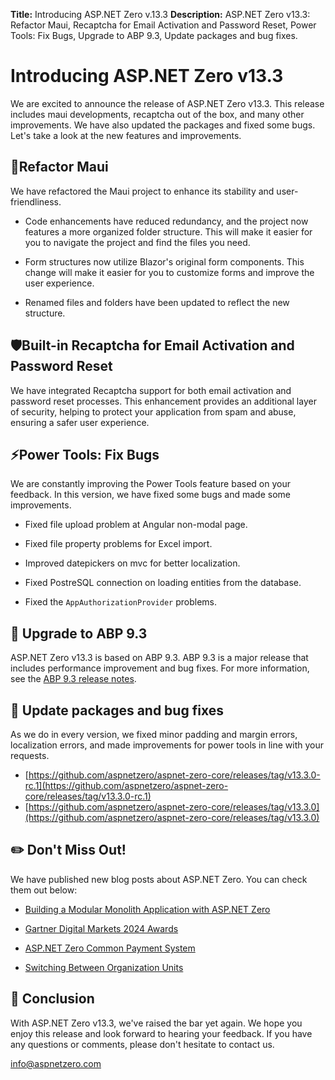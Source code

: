**Title:** Introducing ASP.NET Zero v.13.3
**Description:** ASP.NET Zero v13.3: Refactor Maui, Recaptcha for Email Activation and Password Reset, Power Tools: Fix Bugs, Upgrade to ABP 9.3, Update packages and bug fixes.

# Introducing ASP.NET Zero v13.3

We are excited to announce the release of ASP.NET Zero v13.3. This release includes maui developments, recaptcha out of the box, and many other improvements. We have also updated the packages and fixed some bugs. Let's take a look at the new features and improvements.

## 📱Refactor Maui

We have refactored the Maui project to enhance its stability and user-friendliness. 

* Code enhancements have reduced redundancy, and the project now features a more organized folder structure. This will make it easier for you to navigate the project and find the files you need.

* Form structures now utilize Blazor's original form components. This change will make it easier for you to customize forms and improve the user experience.

* Renamed files and folders have been updated to reflect the new structure.

## 🛡️Built-in Recaptcha for Email Activation and Password Reset

We have integrated Recaptcha support for both email activation and password reset processes. This enhancement provides an additional layer of security, helping to protect your application from spam and abuse, ensuring a safer user experience.

## ⚡Power Tools: Fix Bugs

We are constantly improving the Power Tools feature based on your feedback. In this version, we have fixed some bugs and made some improvements.

* Fixed file upload problem at Angular non-modal page.

* Fixed file property problems for Excel import.

* Improved datepickers on mvc for better localization.

* Fixed PostreSQL connection on loading entities from the database.

* Fixed the `AppAuthorizationProvider`  problems.

## 🌅 Upgrade to ABP 9.3

ASP.NET Zero v13.3 is based on ABP 9.3. ABP 9.3 is a major release that includes performance improvement and bug fixes. For more information, see the [ABP 9.3 release notes](https://github.com/aspnetboilerplate/aspnetboilerplate/releases/tag/v9.3).

## 🐛 Update packages and bug fixes

As we do in every version, we fixed minor padding and margin errors, localization errors, and made improvements for power tools in line with your requests.

* [https://github.com/aspnetzero/aspnet-zero-core/releases/tag/v13.3.0-rc.1](https://github.com/aspnetzero/aspnet-zero-core/releases/tag/v13.3.0-rc.1)
* [https://github.com/aspnetzero/aspnet-zero-core/releases/tag/v13.3.0](https://github.com/aspnetzero/aspnet-zero-core/releases/tag/v13.3.0)

## ✏️ Don't Miss Out! 

We have published new blog posts about ASP.NET Zero. You can check them out below:

* [Building a Modular Monolith Application with ASP.NET Zero](https://aspnetzero.com/blog/modular-monolith-with-asp.net-zero)

* [Gartner Digital Markets 2024 Awards](https://aspnetzero.com/blog/gartner-digital-markets-2024-awards)

* [ASP.NET Zero Common Payment System](https://aspnetzero.com/blog/asp.net-zero-common-payment-system)

* [Switching Between Organization Units](https://aspnetzero.com/blog/switching-between-organization-units)

## 🙏 Conclusion

With ASP.NET Zero v13.3, we've raised the bar yet again. We hope you enjoy this release and look forward to hearing your feedback. If you have any questions or comments, please don't hesitate to contact us. 

<a href="mailto:info@aspnetzero.com">info@aspnetzero.com</a>

